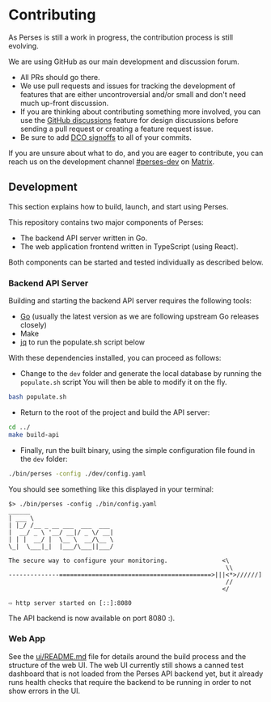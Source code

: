 Contributing
============

As Perses is still a work in progress, the contribution process is still evolving.

We are using GitHub as our main development and discussion forum.

* All PRs should go there.
* We use pull requests and issues for tracking the development of features that are either uncontroversial and/or small and don't need much up-front discussion.
* If you are thinking about contributing something more involved, you can use the [GitHub discussions](https://github.com/perses/perses/discussions) feature for design discussions before sending a pull request or creating a feature request issue.
* Be sure to add [DCO signoffs](https://github.com/probot/dco#how-it-works) to all of your commits.

If you are unsure about what to do, and you are eager to contribute, you can reach us on the development channel [#perses-dev](https://matrix.to/#/#perses-dev:matrix.org) on [Matrix](https://matrix.org/).

## Development

This section explains how to build, launch, and start using Perses.

This repository contains two major components of Perses:

* The backend API server written in Go.
* The web application frontend written in TypeScript (using React).

Both components can be started and tested individually as described below.

### Backend API Server

Building and starting the backend API server requires the following tools:

* [Go](https://go.dev/doc/install) (usually the latest version as we are following upstream Go releases closely)
* Make
* [jq](https://stedolan.github.io/jq/download/) to run the populate.sh script below

With these dependencies installed, you can proceed as follows:

* Change to the `dev` folder and generate the local database by running the `populate.sh` script You will then be able to modify it on the fly.

```bash
bash populate.sh
```

* Return to the root of the project and build the API server:

```bash
cd ../
make build-api
```

* Finally, run the built binary, using the simple configuration file found in the `dev` folder:

```bash
./bin/perses -config ./dev/config.yaml
```

You should see something like this displayed in your terminal:

```log
$> ./bin/perses -config ./bin/config.yaml
______
| ___ \
| |_/ /__ _ __ ___  ___  ___
|  __/ _ \ '__/ __|/ _ \/ __|
| | |  __/ |  \__ \  __/\__ \
\_|  \___|_|  |___/\___||___/

The secure way to configure your monitoring.               <\
                                                            \\
--------------==========================================>|||<*>//////]
                                                            //
                                                           </

⇨ http server started on [::]:8080

```

The API backend is now available on port 8080 :).

### Web App

See the [ui/README.md](./ui/README.md) file for details around the build process and the structure of the web UI. The web UI currently still shows a canned test dashboard that is not loaded from the Perses API backend yet, but it already runs health checks that require the backend to be running in order to not show errors in the UI.
